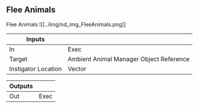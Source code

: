 ## Flee Animals
Flee Animals
![[../img/nd_img_FleeAnimals.png]]

|Inputs||
|--|--|
| In | Exec |
| Target | Ambient Animal Manager Object Reference |
| Instigator Location | Vector |

|Outputs||
|--|--|
| Out | Exec |
